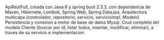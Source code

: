 ApiRestFull, creada con Java 8 y spring boot 2.3.3, con dependencia de Maven, Hibernete, Lombok, Spring Web, Spring DataJpa.
Arquitectura multicapa (controlador, repositorio, servicio, servicioImpl, Modelo)
Persistencia y conexion a motor de base de datos Mysql.
Crud completo del modelo Cliente (buscar por id, listar todos, insertar, modificar, eliminar), a traves de su servicio e implementacion
